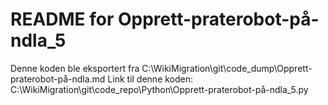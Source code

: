 # README for Opprett-praterobot-på-ndla_5
Denne koden ble eksportert fra C:\WikiMigration\git\code_dump\Opprett-praterobot-på-ndla.md
Link til denne koden: C:\WikiMigration\git\code_repo\Python\Opprett-praterobot-på-ndla_5.py
